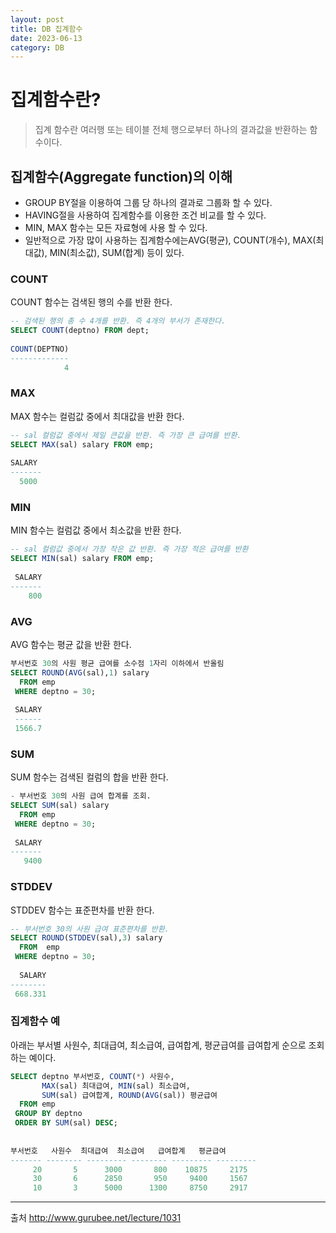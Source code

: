 ```yaml
---
layout: post
title: DB 집계함수
date: 2023-06-13
category: DB
---
```



# 집계함수란?

> 집계 함수란 여러행 또는 테이블 전체 행으로부터 하나의 결과값을 반환하는 함수이다.


## 집계함수(Aggregate function)의 이해

* GROUP BY절을 이용하여 그룹 당 하나의 결과로 그룹화 할 수 있다.
* HAVING절을 사용하여 집계함수를 이용한 조건 비교를 할 수 있다.
* MIN, MAX 함수는 모든 자료형에 사용 할 수 있다.
* 일반적으로 가장 많이 사용하는 집계함수에는AVG(평균), COUNT(개수), MAX(최대값), MIN(최소값), SUM(합계) 등이 있다.

### COUNT

COUNT 함수는 검색된 행의 수를 반환 한다.

```sql
-- 검색된 행의 총 수 4개를 반환. 즉 4개의 부서가 존재한다.
SELECT COUNT(deptno) FROM dept;
 
COUNT(DEPTNO)
-------------
            4
```


### MAX

MAX 함수는 컬럼값 중에서 최대값을 반환 한다.

```sql
-- sal 컬럼값 중에서 제일 큰값을 반환. 즉 가장 큰 급여를 반환.
SELECT MAX(sal) salary FROM emp;
 
SALARY
-------
  5000 
```


### MIN

MIN 함수는 컬럼값 중에서 최소값을 반환 한다.

```sql
-- sal 컬럼값 중에서 가장 작은 값 반환. 즉 가장 적은 급여를 반환
SELECT MIN(sal) salary FROM emp;
 
 SALARY
-------
    800    
```

### AVG

AVG 함수는 평균 값을 반환 한다.

```sql
부서번호 30의 사원 평균 급여를 소수점 1자리 이하에서 반올림
SELECT ROUND(AVG(sal),1) salary 
  FROM emp 
 WHERE deptno = 30;
 
 SALARY
 ------
 1566.7
```

### SUM

SUM 함수는 검색된 컬럼의 합을 반환 한다.

```sql
- 부서번호 30의 사원 급여 합계를 조회.
SELECT SUM(sal) salary 
  FROM emp 
 WHERE deptno = 30;
 
 SALARY
-------
   9400    
```

### STDDEV

STDDEV 함수는 표준편차를 반환 한다.

```sql
-- 부서번호 30의 사원 급여 표준편차를 반환.    
SELECT ROUND(STDDEV(sal),3) salary 
  FROM  emp 
 WHERE deptno = 30;
 
  SALARY
--------
 668.331  
```

### 집계함수 예

아래는 부서별 사원수, 최대급여, 최소급여, 급여합계, 평균급여를 급여합게 순으로 조회하는 예이다.

```sql
SELECT deptno 부서번호, COUNT(*) 사원수, 
       MAX(sal) 최대급여, MIN(sal) 최소급여, 
       SUM(sal) 급여합계, ROUND(AVG(sal)) 평균급여
  FROM emp
 GROUP BY deptno
 ORDER BY SUM(sal) DESC;
 
 
부서번호   사원수  최대급여  최소급여   급여합계   평균급여
------- -------- --------- -------- --------- ---------
     20       5      3000       800    10875     2175
     30       6      2850       950     9400     1567
     10       3      5000      1300     8750     2917

```

--------------------------------------------

출처 <http://www.gurubee.net/lecture/1031>
